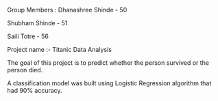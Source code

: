  Group Members :
 Dhanashree Shinde - 50
 
 Shubham Shinde - 51
 
 Saili Totre - 56

Project name :- Titanic Data Analysis

The goal of this project is to predict whether the person survived or the person died.

A classification model was built using Logistic Regression algorithm that had 90% accuracy. 
